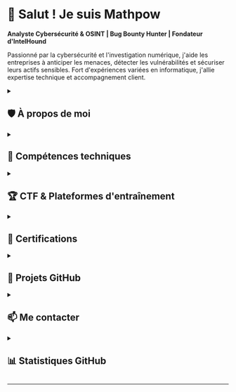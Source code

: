 <!--## Hi there 👋-->

<!--
**PothinM/PothinM** is a ✨ _special_ ✨ repository because its `README.md` (this file) appears on your GitHub profile.

Here are some ideas to get you started:

- 🔭 I’m currently working on ...
- 🌱 I’m currently learning ...
- 👯 I’m looking to collaborate on ...
- 🤔 I’m looking for help with ...
- 💬 Ask me about ...
- 📫 How to reach me: ...
- 😄 Pronouns: ...
- ⚡ Fun fact: ...
-->
# 👋 Salut ! Je suis Mathpow

**Analyste Cybersécurité & OSINT | Bug Bounty Hunter | Fondateur d'IntelHound**

Passionné par la cybersécurité et l'investigation numérique, j'aide les entreprises à anticiper les menaces, détecter les vulnérabilités et sécuriser leurs actifs sensibles. Fort d'expériences variées en informatique, j'allie expertise technique et accompagnement client.

<details>
<summary><h2>🛡️ À propos de moi</h2></summary>

- 🔍 **Spécialisé en** : OSINT, Analyse de vulnérabilités, Pentesting, Bug Bounty
- 🏢 **Fondateur** : [IntelHound](lien-vers-intelhound) - Services OSINT & Cybersécurité
- 📍 **Localisation** : Paris, France

</details>

<details>
<summary><h2>🔧 Compétences techniques</h2></summary>
  
- ### Cybersécurité & OSINT
  - **Investigation numérique** : SOCMINT, IMINT, GEOINT, Geofencing
  - **Threat Intelligence** : Analyse de menaces, surveillance du dark web
  - **Pentest** : Tests d'intrusion, audit de vulnérabilités
  - **Incident Response** : Gestion d'incidents, élimination des faux positifs

- ### Développement & Audit
  - **Langages** : Python, C#, Solidity, PHP, JavaScript, HTML/CSS, AngularJS, React
  - **Blockchain** : Web3, Smart Contracts (audit de sécurité)
  - **Outils de pentest** : Nmap, Metasploit, Burp Suite, ffuf, Gobuster, Hydra, SQLMap

- ### Gestion de projet & formation
  - **Méthodes Agile** 
  - **cycle en V**
  - **Qualiopi**
  - **conception pédagogique**

</details>

<details>
<summary><h2>🏆 CTF & Plateformes d'entraînement</h2></summary>

- 🥇 **TryHackMe** : [Top 4%](https://tryhackme.com/p/mpothin)

  > <img src="https://tryhackme-badges.s3.amazonaws.com/mpothin.png" alt="Your Image Badge" />
- 📦 **HackTheBox** <!--: [Profil](lien-vers-profil-htb)-->
- 🇫🇷 **OSINT-FR** <!--: [Profil](lien-vers-profil-osint-fr)-->
- 🎮 **Autres CTFs** : Kase Scenarios et plus

<!--- 🎖️ **Badges** :-->

</details>

<details>
<summary><h2>📜 Certifications</h2></summary>

- ✅ **CPTD** (Aston)
- ✅ **Web3** (Acadee)
- ✅ **Open-Source Intelligence** (Basel)
- ✅ **Analyste OSINT** (Tactical-systems)
- 🔄 **OSCP** - En cours de préparation

</details>

<details>
<summary><h2>🚀 Projets GitHub</h2></summary>

### 😎 Qualité de vie
- [Clip'N'Go](https://github.com/PothinM/clip-n-go) - Outil pratique pour copier rapidement la dernière commande exécutée et/ou son résultat dans le presse-papiers (Python)
- [PyPrompter](https://github.com/PothinM/pyPrompter) - Outil pour générer des prompts structurés pour des assistants IA (Python)
<!--### 🔍 OSINT & Investigation
- [Projet 1](lien) - Description courte
- [Projet 2](lien) - Description courte-->

### 🛡️ Cybersécurité
- [RabbitMQ-Hash-Decoder](https://github.com/PothinM/rabbitmq-hash-decoder) - Un outil simple pour décoder les hashs de mot de passe RabbitMQ encodé en base64 et extraire leurs composants (salt & hash) (Python)


### 💻 Développement
- [SmartVote_Back](https://github.com/PothinM/smartvote_back) / [SmartVote_Front](https://github.com/PothinM/smartvote_front)  - Back/Front office d'un PoC de système de vote sur la blockchain Ethereum (hardhat/Solidity & React)

<!--### 💻 Guides & Writeups
- [Projet 5](lien) - Description courte
- [Projet 6](lien) - Description courte-->

</details>

<!--## 💼 IntelHound

IntelHound propose des prestations sur-mesure en :

- **Investigation OSINT approfondie**
- **Cartographie de menaces & veille proactive**
- **Audit de sécurité & tests d'intrusion**
- **Rédaction de rapports d'incident et recommandations**
-->

<details>
<summary><h2>📫 Me contacter</h2></summary>

- 💼 **LinkedIn** : [Mathieu POTHIN](http://www.linkedin.com/in/mathieu-pothin)
- 🏢 **Entreprise** : [IntelHound]
- 📧 **Email** : pothin.mt@gmail.com

</details>

<details>
<summary><h2>📊 Statistiques GitHub</h2></summary>

![Statistiques GitHub](https://github-readme-stats.vercel.app/api?username=PothinM&show_icons=true&theme=dark)

![Top Langs](https://github-readme-stats.vercel.app/api/top-langs/?username=PothinM&layout=compact&theme=dark)

</details>

---
<!--⚡ **Fun fact** : Quand je ne traine pas le web, vous me trouverez en train de résoudre des CTFs ou d'analyser les dernières techniques d'OSINT !-->

